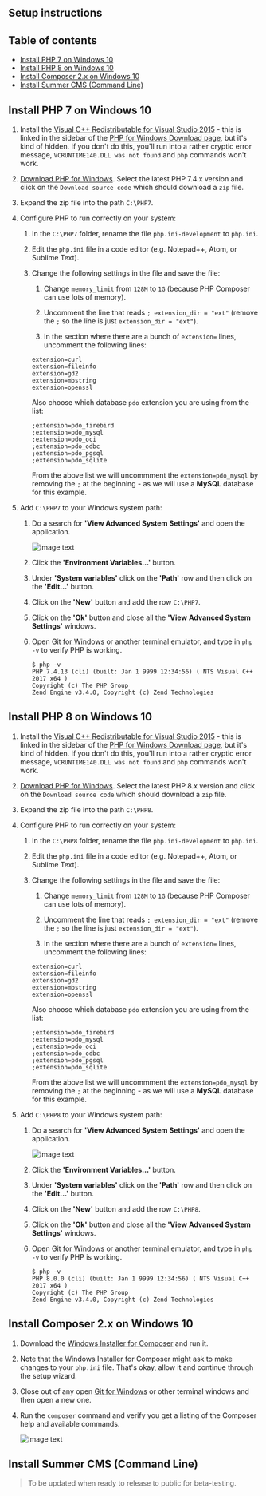 ## Setup instructions

## Table of contents

- [Install PHP 7 on Windows 10](#install-php-7-on-windows-10)
- [Install PHP 8 on Windows 10](#install-php-8-on-windows-10)
- [Install Composer 2.x on Windows 10](#install-composer-2x-on-windows-10)
- [Install Summer CMS (Command Line)](#install-summer-cms-command-line)

## Install PHP 7 on Windows 10

1. Install the [Visual C++ Redistributable for Visual Studio 2015](http://www.microsoft.com/en-us/download/details.aspx?id=48145) - this is linked in the sidebar of the [PHP for Windows Download page](https://windows.php.net/download/), but it's kind of hidden. If you don't do this, you'll run into a rather cryptic error message, `VCRUNTIME140.DLL was not found` and `php` commands won't work.

1. [Download PHP for Windows](https://windows.php.net/download/). Select the latest PHP 7.4.x version and click on the `Download source code` which should download a `zip` file.

1. Expand the zip file into the path `C:\PHP7`.

1. Configure PHP to run correctly on your system:

   1. In the `C:\PHP7` folder, rename the file `php.ini-development` to `php.ini`.

   1. Edit the `php.ini` file in a code editor (e.g. Notepad++, Atom, or Sublime Text).
    
   1. Change the following settings in the file and save the file:

      1. Change `memory_limit` from `128M` to `1G` (because PHP Composer can use lots of memory).
        
      1. Uncomment the line that reads `; extension_dir = "ext"` (remove the `;` so the line is just `extension_dir = "ext"`).
        
      1. In the section where there are a bunch of `extension=` lines, uncomment the following lines:

      ```
      extension=curl
      extension=fileinfo
      extension=gd2
      extension=mbstring
      extension=openssl
      ```
      
      Also choose which database `pdo` extension you are using from the list:
      
      ```
      ;extension=pdo_firebird
      ;extension=pdo_mysql
      ;extension=pdo_oci
      ;extension=pdo_odbc
      ;extension=pdo_pgsql
      ;extension=pdo_sqlite
      ```
      
      From the above list we will uncommment the `extension=pdo_mysql` by removing the `;` at the beginning - as we will use a **MySQL** database for this example.

1. Add `C:\PHP7` to your Windows system path:
      
   1. Do a search for **'View Advanced System Settings'** and open the application.

      ![image text](https://github.com/ayumi-cloud/sc-security-module/blob/master/src/assets/images/windows-advanced-settings.jpg)
   
   1. Click the **'Environment Variables...'** button.
   
   1. Under **'System variables'** click on the **'Path'** row  and then click on the **'Edit...'** button.
   
   1. Click on the **'New'** button and add the row `C:\PHP7`.
   
   1. Click on the **'Ok'** button and close all the **'View Advanced System Settings'** windows.
      
   1. Open [Git for Windows](https://gitforwindows.org/) or another terminal emulator, and type in `php -v` to verify PHP is working.

      ```
      $ php -v
      PHP 7.4.13 (cli) (built: Jan 1 9999 12:34:56) ( NTS Visual C++ 2017 x64 )
      Copyright (c) The PHP Group
      Zend Engine v3.4.0, Copyright (c) Zend Technologies
      ```

## Install PHP 8 on Windows 10

1. Install the [Visual C++ Redistributable for Visual Studio 2015](http://www.microsoft.com/en-us/download/details.aspx?id=48145) - this is linked in the sidebar of the [PHP for Windows Download page](https://windows.php.net/download/), but it's kind of hidden. If you don't do this, you'll run into a rather cryptic error message, `VCRUNTIME140.DLL was not found` and `php` commands won't work.

1. [Download PHP for Windows](https://windows.php.net/download/). Select the latest PHP 8.x version and click on the `Download source code` which should download a `zip` file.

1. Expand the zip file into the path `C:\PHP8`.

1. Configure PHP to run correctly on your system:

   1. In the `C:\PHP8` folder, rename the file `php.ini-development` to `php.ini`.

   1. Edit the `php.ini` file in a code editor (e.g. Notepad++, Atom, or Sublime Text).
    
   1. Change the following settings in the file and save the file:

      1. Change `memory_limit` from `128M` to `1G` (because PHP Composer can use lots of memory).
        
      1. Uncomment the line that reads `; extension_dir = "ext"` (remove the `;` so the line is just `extension_dir = "ext"`).
        
      1. In the section where there are a bunch of `extension=` lines, uncomment the following lines:

      ```
      extension=curl
      extension=fileinfo
      extension=gd2
      extension=mbstring
      extension=openssl
      ```
      
      Also choose which database `pdo` extension you are using from the list:
      
      ```
      ;extension=pdo_firebird
      ;extension=pdo_mysql
      ;extension=pdo_oci
      ;extension=pdo_odbc
      ;extension=pdo_pgsql
      ;extension=pdo_sqlite
      ```
      
      From the above list we will uncommment the `extension=pdo_mysql` by removing the `;` at the beginning - as we will use a **MySQL** database for this example.

1. Add `C:\PHP8` to your Windows system path:
      
   1. Do a search for **'View Advanced System Settings'** and open the application.

      ![image text](https://github.com/ayumi-cloud/sc-security-module/blob/master/src/assets/images/windows-advanced-settings.jpg)
   
   1. Click the **'Environment Variables...'** button.
   
   1. Under **'System variables'** click on the **'Path'** row  and then click on the **'Edit...'** button.
   
   1. Click on the **'New'** button and add the row `C:\PHP8`.
   
   1. Click on the **'Ok'** button and close all the **'View Advanced System Settings'** windows.
      
   1. Open [Git for Windows](https://gitforwindows.org/) or another terminal emulator, and type in `php -v` to verify PHP is working.

      ```
      $ php -v
      PHP 8.0.0 (cli) (built: Jan 1 9999 12:34:56) ( NTS Visual C++ 2017 x64 )
      Copyright (c) The PHP Group
      Zend Engine v3.4.0, Copyright (c) Zend Technologies
      ```

## Install Composer 2.x on Windows 10

1. Download the [Windows Installer for Composer](https://getcomposer.org/download/) and run it.

1. Note that the Windows Installer for Composer might ask to make changes to your `php.ini` file. That's okay, allow it and continue through the setup wizard.

1. Close out of any open [Git for Windows](https://gitforwindows.org/) or other terminal windows and then open a new one.

1. Run the `composer` command and verify you get a listing of the Composer help and available commands.

   ![image text](https://github.com/ayumi-cloud/sc-security-module/blob/master/src/assets/images/composer-2.png)

## Install Summer CMS (Command Line)

> To be updated when ready to release to public for beta-testing.
